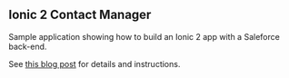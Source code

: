 ## Ionic 2 Contact Manager ##

Sample application showing how to build an Ionic 2 app with a Saleforce back-end.

See [this blog post](http://coenraets.org/blog/2015/10/ionic2-salesforce-oauth-rest) for details and instructions.
